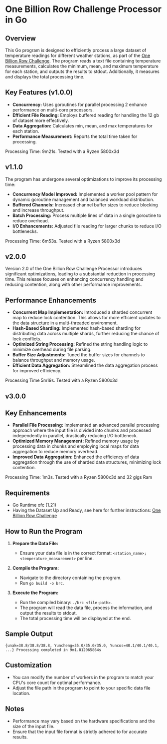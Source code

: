 # One Billion Row Challenge Processor in Go

## Overview

This Go program is designed to efficiently process a large dataset of temperature readings for different weather stations, as part of the [One Billion Row Challenge](https://github.com/gunnarmorling/1brc). The program reads a text file containing temperature measurements, calculates the minimum, mean, and maximum temperature for each station, and outputs the results to stdout. Additionally, it measures and displays the total processing time.

## Key Features (v1.0.0)

- **Concurrency:** Uses goroutines for parallel processing 2 enhance performance on multi-core processors.
- **Efficient File Reading:** Employs buffered reading for handling the 12 gb of dataset more effectively.
- **Data Aggregation:** Calculates min, mean, and max temperatures for each station.
- **Performance Measurement:** Reports the total time taken for processing.

Processing Time: 9m21s. Tested with a Ryzen 5800x3d

## v1.1.0

The program has undergone several optimizations to improve its processing time:

- **Concurrency Model Improved:** Implemented a worker pool pattern for dynamic goroutine management and balanced workload distribution.
- **Buffered Channels:** Increased channel buffer sizes to reduce blocking and increase throughput.
- **Batch Processing:** Process multiple lines of data in a single goroutine to reduce overhead.
- **I/O Enhancements:** Adjusted file reading for larger chunks to reduce I/O bottlenecks.

Processing Time: 6m53s. Tested with a Ryzen 5800x3d

## v2.0.0

Version 2.0 of the One Billion Row Challenge Processor introduces significant optimizations, leading to a substantial reduction in processing time. This release focuses on enhancing concurrency handling and reducing contention, along with other performance improvements.

## Performance Enhancements

- **Concurrent Map Implementation:** Introduced a sharded concurrent map to reduce lock contention. This allows for more efficient updates to the data structure in a multi-threaded environment.
- **Hash-Based Sharding:** Implemented hash-based sharding for distributing data across multiple shards, further reducing the chance of lock conflicts.
- **Optimized String Processing:** Refined the string handling logic to minimize overhead during file parsing.
- **Buffer Size Adjustments:** Tuned the buffer sizes for channels to balance throughput and memory usage.
- **Efficient Data Aggregation:** Streamlined the data aggregation process for improved efficiency.

Processing Time 5m19s. Tested with a Ryzen 5800x3d

## v3.0.0

## Key Enhancements

- **Parallel File Processing:** Implemented an advanced parallel processing approach where the input file is divided into chunks and processed independently in parallel, drastically reducing I/O bottleneck.
- **Optimized Memory Management:** Refined memory usage by processing data in chunks and employing local maps for data aggregation to reduce memory overhead.
- **Improved Data Aggregation:** Enhanced the efficiency of data aggregation through the use of sharded data structures, minimizing lock contention.

Processing Time: 1m3s. Tested with a Ryzen 5800x3d and 32 gigs Ram

## Requirements

- Go Runtime ofc (1.21)
- Having the Dataset Up and Ready, see here for further instructions: [One Billion Row Challenge](https://github.com/gunnarmorling/1brc)

## How to Run the Program

1. **Prepare the Data File:**
   - Ensure your data file is in the correct format: `<station_name>;<temperature_measurement>` per line.

2. **Compile the Program:**
   - Navigate to the directory containing the program.
   - Run `go build -o brc`.

3. **Execute the Program:**
   - Run the compiled binary: `./brc <file-path>`.
   - The program will read the data file, process the information, and output the results to stdout.
   - The total processing time will be displayed at the end.

## Sample Output

`
{unak=38.8/38.8/38.8, Yuncheng=35.0/35.0/35.0, Yuncos=40.1/40.1/40.1, ...}
Processing completed in 9m1.812065864s
`

## Customization

- You can modify the number of workers in the program to match your CPU's core count for optimal performance.
- Adjust the file path in the program to point to your specific data file location.

## Notes

- Performance may vary based on the hardware specifications and the size of the input file.
- Ensure that the input file format is strictly adhered to for accurate results.

